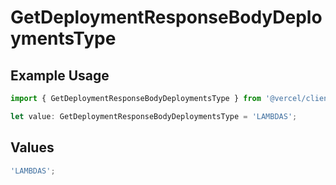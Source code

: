 # GetDeploymentResponseBodyDeploymentsType

## Example Usage

```typescript
import { GetDeploymentResponseBodyDeploymentsType } from '@vercel/client/models/operations';

let value: GetDeploymentResponseBodyDeploymentsType = 'LAMBDAS';
```

## Values

```typescript
'LAMBDAS';
```

